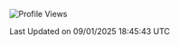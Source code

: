 <!--START_SECTION:waka-->
![Profile Views](http://img.shields.io/badge/Profile%20Views-0-blue)


 Last Updated on 09/01/2025 18:45:43 UTC
<!--END_SECTION:waka-->
